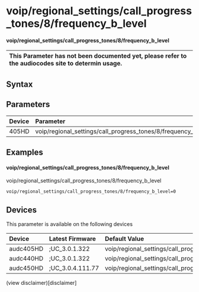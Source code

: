 ﻿---
description: voip/regional_settings/call_progress_tones/8/frequency_b_level
search: false
---

# voip/regional_settings/call_progress_tones/8/frequency_b_level

#### voip/regional_settings/call_progress_tones/8/frequency_b_level


| This Parameter has not been documented yet, please refer to the audiocodes site to determin usage.  | 
| :--- |

## Syntax

## Parameters
|Device|Parameter|value|Description|
|:---|:---|:---|:---|
| 405HD | voip/regional_settings/call_progress_tones/8/frequency_b_level |  |  |

## Examples
#### voip/regional_settings/call_progress_tones/8/frequency_b_level

voip/regional_settings/call_progress_tones/8/frequency_b_level

```
voip/regional_settings/call_progress_tones/8/frequency_b_level=0
```

## Devices
This parameter is available on the following devices

| Device | Latest Firmware | Default Value |
|:---|:---|:---|
| audc405HD | ;UC_3.0.1.322 | voip/regional_settings/call_progress_tones/8/frequency_b_level=0 
| audc440HD | ;UC_3.0.1.322 | voip/regional_settings/call_progress_tones/8/frequency_b_level=0 
| audc450HD | ;UC_3.0.4.111.77 | voip/regional_settings/call_progress_tones/8/frequency_b_level=0 

(view disclaimer)[disclaimer]
